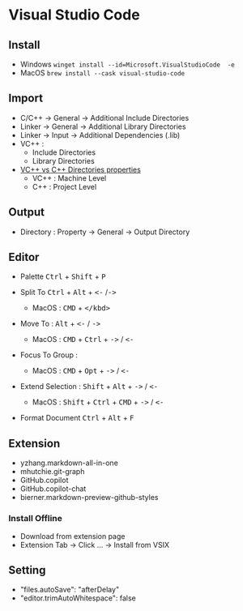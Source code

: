 # Visual Studio Code

## Install
- Windows `winget install --id=Microsoft.VisualStudioCode  -e`
- MacOS `brew install --cask visual-studio-code`

## Import
-  C/C++ -> General -> Additional Include Directories
- Linker -> General -> Additional Library Directories 
- Linker -> Input -> Additional Dependencies (.lib)
-  VC++ :
   -  Include Directories
   -  Library Directories
- [VC++ vs C++ Directories properties](https://stackoverflow.com/questions/6883276/what-is-the-difference-between-include-directories-and-additional-include-dir)
  - VC++ : Machine Level
  - C++ : Project Level
## Output
- Directory : Property -> General -> Output Directory




## Editor
- Palette <kbd>Ctrl</kbd> + <kbd>Shift</kbd> + <kbd>P</kbd>

- Split To  <kbd>Ctrl</kbd> + <kbd>Alt</kbd> + <kbd><-</kbd> /<kbd>-></kbd>
  - MacOS : <kbd>CMD</kbd> + <kbd>\</kbd> 
- Move To : <kbd>Alt</kbd> + <kbd><-</kbd> / <kbd>-></kbd>
    - MacOS : <kbd>CMD</kbd>  + <kbd>Ctrl</kbd> + <kbd>-></kbd> / <kbd><-</kbd>
- Focus To Group :
    - MacOS : <kbd>CMD</kbd>  + <kbd>Opt</kbd> + <kbd>-></kbd> / <kbd><-</kbd>
- Extend Selection : <kbd>Shift</kbd> + <kbd>Alt</kbd> + <kbd>-></kbd> / <kbd><-</kbd>
  - MacOS : <kbd>Shift</kbd> + <kbd>Ctrl</kbd> + <kbd>CMD</kbd> + <kbd>-></kbd> / <kbd><-</kbd>
- Format Document <kbd>Ctrl</kbd> + <kbd>Alt</kbd> + <kbd>F</kbd>
## Extension 

- yzhang.markdown-all-in-one
- mhutchie.git-graph
- GitHub.copilot
- GitHub.copilot-chat
- bierner.markdown-preview-github-styles

### Install Offline
- Download from extension page
- Extension Tab -> Click ... -> Install from VSIX
## Setting

- "files.autoSave": "afterDelay"
- "editor.trimAutoWhitespace": false
